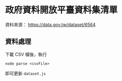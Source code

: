 # 政府資料開放平臺資料集清單

資料來源： https://data.gov.tw/dataset/6564

## 資料處理

下載 CSV 檔後，執行

```
node parse <csvFile>
```

即可更新 `dataset.js`
